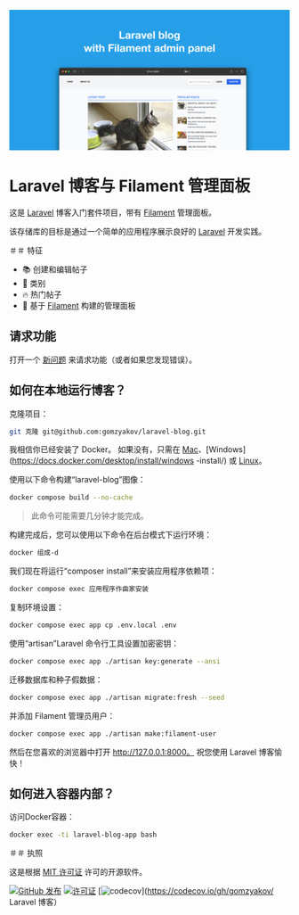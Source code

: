 ![带有 Filament 管理面板的 Laravel 博客](../docs/social-preview-en.png)

# Laravel 博客与 Filament 管理面板

这是 [Laravel](https://laravel.com) 博客入门套件项目，带有 [Filament](https://filamentphp.com) 管理面板。

该存储库的目标是通过一个简单的应用程序展示良好的 [Laravel](https://laravel.com) 开发实践。

＃＃ 特征

- 📚 创建和编辑帖子
- 🥑 类别
- 🔥 热门帖子
- 🎉 基于 [Filament](https://filamentphp.com) 构建的管理面板

## 请求功能

打开一个 [新问题](https://github.com/gomzyakov/laravel-blog/issues/new) 来请求功能（或者如果您发现错误）。

## 如何在本地运行博客？

克隆项目：

````bash
git 克隆 git@github.com:gomzyakov/laravel-blog.git
````

我相信你已经安装了 Docker。 如果没有，只需在 [Mac](https://docs.docker.com/desktop/install/mac-install/)、[Windows](https://docs.docker.com/desktop/install/windows -install/) 或 [Linux](https://docs.docker.com/desktop/install/linux-install/)。

使用以下命令构建“laravel-blog”图像：

````bash
docker compose build --no-cache
````

>此命令可能需要几分钟才能完成。

构建完成后，您可以使用以下命令在后台模式下运行环境：

````bash
docker 组成-d
````

我们现在将运行“composer install”来安装应用程序依赖项：

````bash
docker compose exec 应用程序作曲家安装
````

复制环境设置：

````bash
docker compose exec app cp .env.local .env
````

使用“artisan”Laravel 命令行工具设置加密密钥：

````bash
docker compose exec app ./artisan key:generate --ansi
````

迁移数据库和种子假数据：

````bash
docker compose exec app ./artisan migrate:fresh --seed
````

并添加 Filament 管理员用户：

````bash
docker compose exec app ./artisan make:filament-user
````

然后在您喜欢的浏览器中打开 http://127.0.0.1:8000。 祝您使用 Laravel 博客愉快！

## 如何进入容器内部？

访问Docker容器：

````bash
docker exec -ti laravel-blog-app bash
````

＃＃ 执照

这是根据 [MIT 许可证](https://github.com/gomzyakov/php-code-style/blob/main/LICENSE) 许可的开源软件。


[![GitHub 发布](https://img.shields.io/github/release/gomzyakov/laravel-blog.svg)](https://github.com/gomzyakov/laravel-blog/releases/latest)
[![许可证](https://img.shields.io/badge/License-MIT-green.svg)](https://github.com/gomzyakov/laravel-blog/blob/development/LICENSE)
[![codecov](https://codecov.io/gh/gomzyakov/laravel-blog/branch/main/graph/badge.svg?token=4CYTVMVUYV)](https://codecov.io/gh/gomzyakov/ Laravel 博客）
